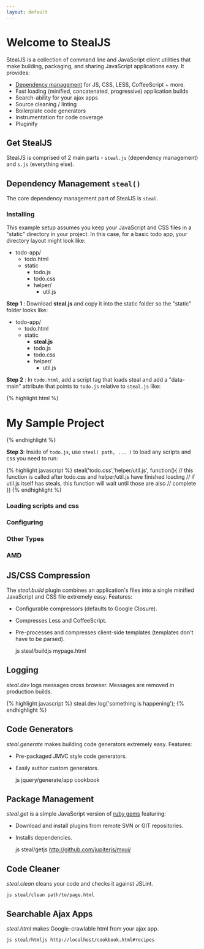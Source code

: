 ```yaml
---
layout: default
---
```


# Welcome to StealJS

StealJS is a collection of command line and JavaScript client utilities
that make building, packaging, and sharing JavaScript 
applications easy. It provides:

 - [Dependency management](#dependency_management) for JS, CSS, LESS, CoffeeScript + more.
 - Fast loading (minified, concatenated, progressive) application builds
 - Search-ability for your ajax apps
 - Source cleaning / linting
 - Boilerplate code generators
 - Instrumentation for code coverage
 - Pluginify

## Get StealJS

StealJS is comprised of 2 main parts - `steal.js` (dependency management) 
and `s.js` (everything else).


## Dependency Management `steal()`

The core dependency management part of StealJS is `steal`.

### Installing

This example setup assumes you keep your JavaScript and CSS files in a "static" directory
in your project.  In this case, for a basic todo app, your directory layout might look like:

 - todo-app/
   - todo.html
   - static
      - todo.js
      - todo.css
      - helper/
         - util.js 

__Step 1__ : Download __steal.js__ and copy it into the static folder so the "static" folder looks like:

 - todo-app/
   - todo.html
   - static
      - __steal.js__
      - todo.js
      - todo.css
      - helper/
         - util.js 

__Step 2__ : In `todo.html`, add a script tag that loads steal and add a "data-main" attribute
that points to `todo.js` relative to `steal.js` like:

{% highlight html %}
<!DOCTYPE html>
<html>
    <head>
        <title>Todos</title>
    </head>
    <body>
        <h1>My Sample Project</h1>
        <script data-main="todo.js" src="static/steal.js"></script>
    </body>
</html>
{% endhighlight %}

__Step 3__: Inside of `todo.js`, use `steal( path, ... )` to load any scripts and css you need to run:

{% highlight javascript %}
steal('todo.css','helper/util.js', function(){
  // this function is called after todo.css and helper/util.js have finished loading
  // if util.js itself has steals, this function will wait until those are also 
  // complete
})
{% endhighlight %}

### Loading scripts and css

### Configuring

### Other Types

### AMD


## JS/CSS Compression

The *steal.build* plugin combines an application's files into a single minified
JavaScript and CSS file extremely easy.  Features:

- Configurable compressors (defaults to Google Closure).
- Compresses Less and CoffeeScript.
- Pre-processes and compresses client-side templates (templates don't have to be parsed).

	js steal/buildjs mypage.html

## Logging

*steal.dev* logs messages cross browser.  Messages are removed in production builds.

{% highlight javascript %}
steal.dev.log('something is happening');
{% endhighlight %}

## Code Generators

*steal.generate* makes building code generators extremely easy.  Features:

- Pre-packaged JMVC style code generators.
- Easily author custom generators.

	js jquery/generate/app cookbook

## Package Management

*steal.get* is a simple JavaScript version of [ruby gems](http://rubygems.org/) featuring:

- Download and install plugins from remote SVN or GIT repositories.
- Installs dependencies.

	js steal/getjs http://github.com/jupiterjs/mxui/

## Code Cleaner

*steal.clean* cleans your code and checks it against JSLint.

	js steal/clean path/to/page.html

## Searchable Ajax Apps

*steal.html* makes Google-crawlable html from your ajax app.

	js steal/htmljs http://localhost/cookbook.html#recipes
